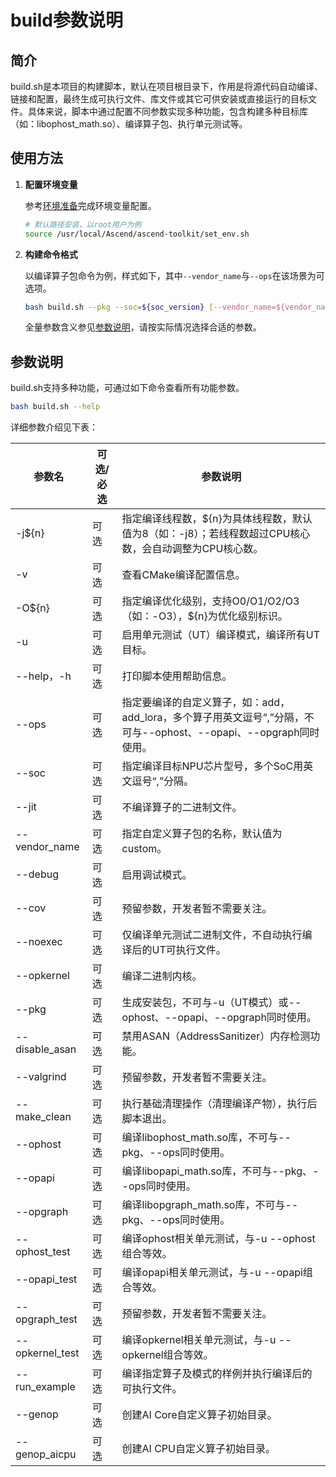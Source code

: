 # build参数说明

## 简介
build.sh是本项目的构建脚本，默认在项目根目录下，作用是将源代码自动编译、链接和配置，最终生成可执行文件、库文件或其它可供安装或直接运行的目标文件。具体来说，脚本中通过配置不同参数实现多种功能，包含构建多种目标库（如：libophost_math.so）、编译算子包、执行单元测试等。


## 使用方法 
1. **配置环境变量**
   
   参考[环境准备](./quick_op_invocation.md#环境准备)完成环境变量配置。
   ```bash
   # 默认路径安装，以root用户为例
   source /usr/local/Ascend/ascend-toolkit/set_env.sh
   ```
2. **构建命令格式**

   以编译算子包命令为例，样式如下，其中`--vendor_name`与`--ops`在该场景为可选项。
   ```bash
   bash build.sh --pkg --soc=${soc_version} [--vendor_name=${vendor_name}] [--ops=${op1,op2,...}]
   ```
   全量参数含义参见[参数说明](#参数说明)，请按实际情况选择合适的参数。

## 参数说明
build.sh支持多种功能，可通过如下命令查看所有功能参数。
```bash
bash build.sh --help
```

详细参数介绍见下表：


| 参数名              | 可选/必选  | 参数说明                                                                         |
|------------------|--------|------------------------------------------------------------------------------|
| -j${n}           | 可选     | 指定编译线程数，${n}为具体线程数，默认值为8（如：-j8）；若线程数超过CPU核心数，会自动调整为CPU核心数。                   |
| -v               | 可选     | 查看CMake编译配置信息。                                                               |
| -O${n}           | 可选     | 指定编译优化级别，支持O0/O1/O2/O3（如：-O3），${n}为优化级别标识。                                   |
| -u               | 可选     | 启用单元测试（UT）编译模式，编译所有UT目标。                                                     |
| --help，-h        | 可选     | 打印脚本使用帮助信息。                                                                  |
| --ops            | 可选     | 指定要编译的自定义算子，如：add，add_lora，多个算子用英文逗号“,”分隔，不可与--ophost、--opapi、--opgraph同时使用。 |
| --soc            | 可选     | 指定编译目标NPU芯片型号，多个SoC用英文逗号“,”分隔。                                               |
| --jit            | 可选     | 不编译算子的二进制文件。                                                                 |
| --vendor_name    | 可选     | 指定自定义算子包的名称，默认值为custom。                                                      |
| --debug          | 可选     | 启用调试模式。                                                                      |
| --cov            | 可选     | 预留参数，开发者暂不需要关注。                                                              |
| --noexec         | 可选     | 仅编译单元测试二进制文件，不自动执行编译后的UT可执行文件。                                               |
| --opkernel       | 可选     | 编译二进制内核。                                                                     |
| --pkg        | 可选     | 生成安装包，不可与-u（UT模式）或--ophost、--opapi、--opgraph同时使用。                            |
| --disable_asan   | 可选     | 禁用ASAN（AddressSanitizer）内存检测功能。                                              |
| --valgrind       | 可选     | 预留参数，开发者暂不需要关注。                                                              |
| --make_clean     | 可选     | 执行基础清理操作（清理编译产物），执行后脚本退出。                                                    |
| --ophost         | 可选     | 编译libophost_math.so库，不可与--pkg、--ops同时使用。                                     |
| --opapi          | 可选     | 编译libopapi_math.so库，不可与--pkg、--ops同时使用。                                      |
| --opgraph        | 可选     | 编译libopgraph_math.so库，不可与--pkg、--ops同时使用。                                    |
| --ophost_test    | 可选     | 编译ophost相关单元测试，与-u --ophost组合等效。                                             |
| --opapi_test     | 可选     | 编译opapi相关单元测试，与-u --opapi组合等效。                                               |
| --opgraph_test   | 可选     | 预留参数，开发者暂不需要关注。                                                              |
| --opkernel_test  | 可选     | 编译opkernel相关单元测试，与-u --opkernel组合等效。                                         |
| --run_example    | 可选     | 编译指定算子及模式的样例并执行编译后的可执行文件。                                                    |
| --genop          | 可选     | 创建AI Core自定义算子初始目录。                                                          |
| --genop_aicpu    | 可选     | 创建AI CPU自定义算子初始目录。                                                           |
